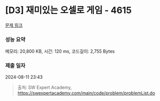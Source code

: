 # [D3] 재미있는 오셀로 게임 - 4615 

[문제 링크](https://swexpertacademy.com/main/code/problem/problemDetail.do?contestProbId=AWQmA4uK8ygDFAXj) 

### 성능 요약

메모리: 20,800 KB, 시간: 120 ms, 코드길이: 2,755 Bytes

### 제출 일자

2024-08-11 23:43



> 출처: SW Expert Academy, https://swexpertacademy.com/main/code/problem/problemList.do
